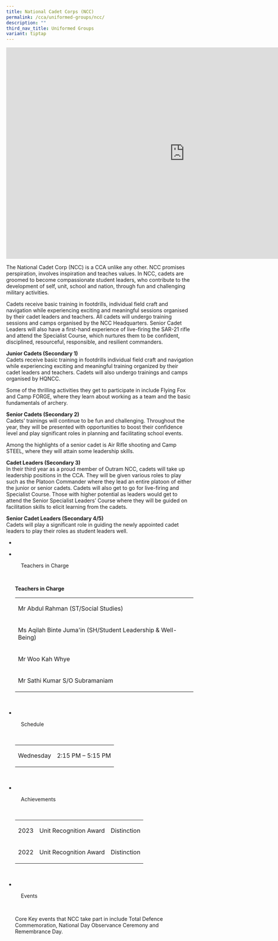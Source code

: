 ```yaml
---
title: National Cadet Corps (NCC)
permalink: /cca/uniformed-groups/ncc/
description: ""
third_nav_title: Uniformed Groups
variant: tiptap
---
```

<div class="iframe-wrapper">
<iframe height="569" width="960" allowfullscreen="true" frameborder="0" src="https://docs.google.com/presentation/d/e/2PACX-1vTE2L9pwBZyr0kQoM7t_IYVhD_Yy_40IBSSrk8LYqBCQTDGAaMkBXFoFIkMkzFbMctBNT7yxPVOX722/embed?start=false&amp;loop=false&amp;delayms=3000"></iframe>
</div>
<p>The National Cadet Corp (NCC) is a CCA unlike any other. NCC promises
perspiration, involves inspiration and teaches values. In NCC, cadets are
groomed to become compassionate student leaders, who contribute to the
development of self, unit, school and nation, through fun and challenging
military activities.</p>
<p>Cadets receive basic training in footdrills, individual field craft and
navigation while experiencing exciting and meaningful sessions organised
by their cadet leaders and teachers. All cadets will undergo training sessions
and camps organised by the NCC Headquarters. Senior Cadet Leaders will
also have a first-hand experience of live-firing the SAR-21 rifle and attend
the Specialist Course, which nurtures them to be confident, disciplined,
resourceful, responsible, and resilient commanders.</p>
<p><strong>Junior Cadets (Secondary 1)</strong> 
<br>Cadets receive basic training in footdrills individual field craft and
navigation while experiencing exciting and meaningful training organized
by their cadet leaders and teachers. Cadets will also undergo trainings
and camps organised by HQNCC.</p>
<p>Some of the thrilling activities they get to participate in include Flying
Fox and Camp FORGE, where they learn about working as a team and the basic
fundamentals of archery.</p>
<p><strong>Senior Cadets (Secondary 2)</strong> 
<br>Cadets’ trainings will continue to be fun and challenging. Throughout
the year, they will be presented with opportunities to boost their confidence
level and play significant roles in planning and facilitating school events.</p>
<p>Among the highlights of a senior cadet is Air Rifle shooting and Camp
STEEL, where they will attain some leadership skills.</p>
<p><strong>Cadet Leaders (Secondary 3)</strong> 
<br>In their third year as a proud member of Outram NCC, cadets will take
up leadership positions in the CCA. They will be given various roles to
play such as the Platoon Commander where they lead an entire platoon of
either the junior or senior cadets. Cadets will also get to go for live-firing
and Specialist Course. Those with higher potential as leaders would get
to attend the Senior Specialist Leaders’ Course where they will be guided
on facilitation skills to elicit learning from the cadets.</p>
<p><strong>Senior Cadet Leaders (Secondary 4/5)</strong> 
<br>Cadets will play a significant role in guiding the newly appointed cadet
leaders to play their roles as student leaders well.</p>
<ul>
<li>
<p>&nbsp;&nbsp;</p>
</li>
<li>
<p></p>
<p>&nbsp;&nbsp;&nbsp;&nbsp;</p>
<p>&nbsp;&nbsp;&nbsp;&nbsp;Teachers in Charge</p>
<p>&nbsp;&nbsp;&nbsp;&nbsp;</p>
<p></p>
<p><strong>Teachers in Charge </strong>
<br>
</p>
<table>
<tbody>
<tr>
<td rowspan="1" colspan="1">
<p>Mr Abdul Rahman (ST/Social Studies)</p>
</td>
</tr>
<tr>
<td rowspan="1" colspan="1">
<p>Ms Aqilah Binte Juma'in (SH/Student Leadership &amp; Well-Being)</p>
</td>
</tr>
<tr>
<td rowspan="1" colspan="1">
<p>Mr Woo Kah Whye</p>
</td>
</tr>
<tr>
<td rowspan="1" colspan="1">
<p>Mr Sathi Kumar S/O Subramaniam</p>
</td>
</tr>
</tbody>
</table>
<p></p>
<p>&nbsp;&nbsp;&nbsp;&nbsp;</p>
<p></p>
</li>
<li>
<p>&nbsp;&nbsp;&nbsp;&nbsp;</p>
<p>&nbsp;&nbsp;&nbsp;&nbsp;Schedule</p>
<p>&nbsp;&nbsp;&nbsp;&nbsp;</p>
<p></p>
<p></p>
<table>
<tbody>
<tr>
<td rowspan="1" colspan="1">
<p>Wednesday</p>
</td>
<td rowspan="1" colspan="1">
<p>2:15 PM – 5:15 PM</p>
</td>
</tr>
</tbody>
</table>
<p></p>
<p>&nbsp;&nbsp;&nbsp;&nbsp;</p>
<p></p>
</li>
<li>
<p>&nbsp;&nbsp;&nbsp;&nbsp;</p>
<p>&nbsp;&nbsp;&nbsp;&nbsp;Achievements</p>
<p>&nbsp;&nbsp;&nbsp;&nbsp;</p>
<p></p>
<p></p>
<table>
<tbody>
<tr>
<td rowspan="1" colspan="1">
<p>2023</p>
</td>
<td rowspan="1" colspan="1">
<p>Unit Recognition Award</p>
</td>
<td rowspan="1" colspan="1">
<p>Distinction</p>
</td>
</tr>
<tr>
<td rowspan="1" colspan="1">
<p>2022</p>
</td>
<td rowspan="1" colspan="1">
<p>Unit Recognition Award</p>
</td>
<td rowspan="1" colspan="1">
<p>Distinction</p>
</td>
</tr>
</tbody>
</table>
<p>&nbsp;&nbsp;&nbsp;&nbsp;</p>
<p></p>
</li>
<li>
<p>&nbsp;&nbsp;&nbsp;&nbsp;</p>
<p>&nbsp;&nbsp;&nbsp;&nbsp;Events</p>
<p>&nbsp;&nbsp;&nbsp;&nbsp;</p>
<p></p>
<p>Core Key events that NCC take part in include Total Defence Commemoration,
National Day Observance Ceremony and Remembrance Day.</p>
<p>&nbsp;&nbsp;&nbsp;&nbsp;</p>
<p></p>
</li>
</ul>
<p></p>